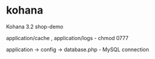 # kohana
Kohana 3.2 shop-demo

application/cache , application/logs - chmod 0777

application -> config -> database.php - MySQL connection
